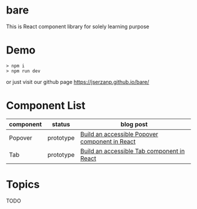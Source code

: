 # bare

This is React component library for solely learning purpose

# Demo

```
> npm i
> npm run dev
```

or just visit our github page https://jserzanp.github.io/bare/

# Component List

| component | status    | blog post                                                                                                                            |
| --------- | --------- | ------------------------------------------------------------------------------------------------------------------------------------ |
| Popover   | prototype | [Build an accessible Popover component in React](https://jser.dev/react/2023/02/13/build-accessible-popover-component-in-react.html) |
| Tab       | prototype | [Build an accessible Tab component in React](https://jser.dev/react/2022/07/25/build-an-accessible-tab-component-in-react.html)      |

# Topics

TODO

